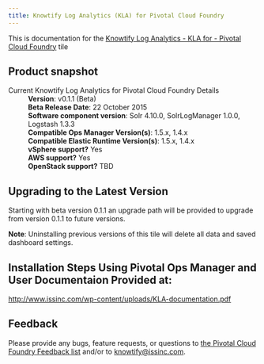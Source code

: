 ```yaml
---
title: Knowtify Log Analytics (KLA) for Pivotal Cloud Foundry
---
```


This is documentation for the [Knowtify Log Analytics - KLA for - Pivotal Cloud Foundry](https://network.pivotal.io/products/p-knowtify) tile

## Product snapshot

<dl>
<dt>Current Knowtify Log Analytics for Pivotal Cloud Foundry Details</dt>
<dd><strong>Version</strong>: v0.1.1 (Beta) </dd>
<dd><strong>Beta Release Date</strong>: 22 October 2015</dd>
<dd><strong>Software component version</strong>: Solr 4.10.0, SolrLogManager 1.0.0, Logstash 1.3.3 </dd>
<dd><strong>Compatible Ops Manager Version(s)</strong>: 1.5.x, 1.4.x</dd>
<dd><strong>Compatible Elastic Runtime Version(s)</strong>: 1.5.x, 1.4.x</dd>
<dd><strong>vSphere support?</strong> Yes</dd>
<dd><strong>AWS support?</strong> Yes</dd>
<dd><strong>OpenStack support?</strong> TBD </dd>
</dl>

## Upgrading to the Latest Version

Starting with beta version 0.1.1 an upgrade path will be provided  to upgrade from version 0.1.1 to future versions. 

<p class="note"><strong>Note</strong>: Uninstalling previous versions of this tile will delete all data and saved dashboard settings.</p>

## Installation Steps Using Pivotal Ops Manager and User Documentaion Provided at:

   http://www.issinc.com/wp-content/uploads/KLA-documentation.pdf 

## Feedback

Please provide any bugs, feature requests, or questions to [the Pivotal Cloud Foundry Feedback list](mailto:pivotal-cf-feedback@pivotal.io) and/or to knowtify@issinc.com.

